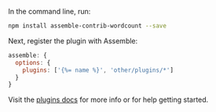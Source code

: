 In the command line, run:

```bash
npm install assemble-contrib-wordcount --save
```

Next, register the plugin with Assemble:

```js
assemble: {
  options: {
    plugins: ['{%= name %}', 'other/plugins/*']
  }
}
```

Visit the [plugins docs](http://assemble.io/plugins/) for more info or for help getting started.
